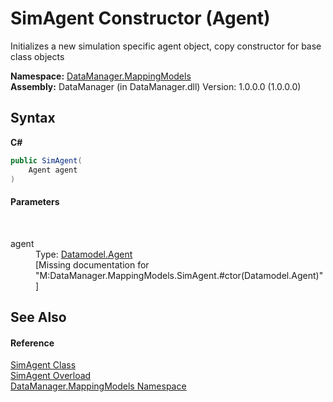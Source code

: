 # SimAgent Constructor (Agent)
 

Initializes a new simulation specific agent object, copy constructor for base class objects

**Namespace:**&nbsp;<a href="90051a81-8926-ad54-ad62-ab3875299188">DataManager.MappingModels</a><br />**Assembly:**&nbsp;DataManager (in DataManager.dll) Version: 1.0.0.0 (1.0.0.0)

## Syntax

**C#**<br />
``` C#
public SimAgent(
	Agent agent
)
```


#### Parameters
&nbsp;<dl><dt>agent</dt><dd>Type: <a href="87bd37bb-4841-462c-dac2-4b100399bf06">Datamodel.Agent</a><br />\[Missing <param name="agent"/> documentation for "M:DataManager.MappingModels.SimAgent.#ctor(Datamodel.Agent)"\]</dd></dl>

## See Also


#### Reference
<a href="ededd7bc-9c9e-b6d3-2830-db490e657f72">SimAgent Class</a><br /><a href="4b47e012-7292-5940-0138-ac6b88eef245">SimAgent Overload</a><br /><a href="90051a81-8926-ad54-ad62-ab3875299188">DataManager.MappingModels Namespace</a><br />